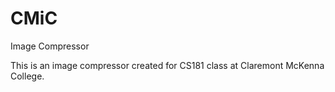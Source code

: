 # CMiC
Image Compressor

This is an image compressor created for CS181 class at Claremont McKenna College.

